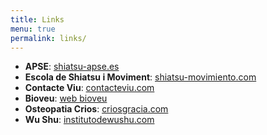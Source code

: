 ```yaml
---
title: Links
menu: true
permalink: links/
---
```


+ **APSE**: [shiatsu-apse.es](http://www.shiatsu-apse.es)
+ **Escola de Shiatsu i Moviment**: [shiatsu-movimiento.com](http://www.shiatsu-movimiento.com)
+ **Contacte Viu**: [contacteviu.com](http://www.contacteviu.com)
+ **Bioveu**: [web bioveu](http://www.txellsota.wix.com/bioveu)
+ **Osteopatia Crios**: [criosgracia.com](http://www.criosgracia.com/)
+ **Wu Shu**: [institutodewushu.com](http://www.institutodewushu.com/)
